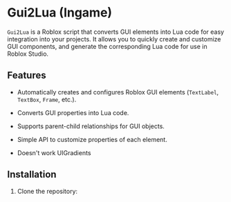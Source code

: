 # Gui2Lua (Ingame)

`Gui2Lua` is a Roblox script that converts GUI elements into Lua code for easy integration into your projects. It allows you to quickly create and customize GUI components, and generate the corresponding Lua code for use in Roblox Studio.

## Features

- Automatically creates and configures Roblox GUI elements (`TextLabel`, `TextBox`, `Frame`, etc.).
- Converts GUI properties into Lua code.
- Supports parent-child relationships for GUI objects.
- Simple API to customize properties of each element.

- Doesn't work UIGradients

## Installation

1. Clone the repository: